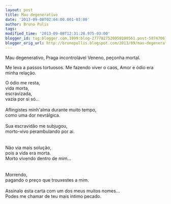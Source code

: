 ```yaml
---
layout: post
title: Mau degenerativo
date: '2013-09-08T02:04:00.001-03:00'
author: Bruno Pulis
tags:
modified_time: '2013-09-08T12:31:28.975-03:00'
blogger_id: tag:blogger.com,1999:blog-2777827520959390561.post-5874706766942255637
blogger_orig_url: http://brunopullis.blogspot.com/2013/09/mau-degenerativo.html
---
```


Mau degenerativo,
Praga incontrolável
Veneno, peçonha mortal.

Me leva a passos tortuosos.
Me fazendo viver o caos,
Amor e ódio era minha relação.

O ódio me resta,<br />vida morta,<br />escravizada,<br />vazia por si só...<br /><br />Aflingistes minh'alma durante muito tempo,<br />como uma dor nevrálgica.<br /><br />Sua escravidão me subjugou,<br />morto-vivo perambulando por ai.<br /><br /><br />Não via mais solução,<br />pois a vida era morta.<br />Morto vivendo dentro de mim...<br /><br /><br />Morrendo, <br />pagando o preço que trouxestes a mim.<br /><br />Assinalo esta carta com um dos meus muitos nomes...<br />Podes me chamar de teu mais intimo pecado.